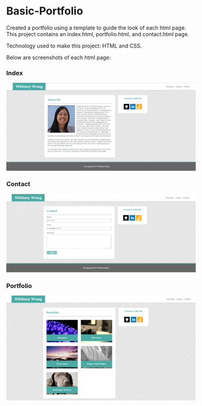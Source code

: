 # Basic-Portfolio
Created a portfolio using a template to guide the look of each html page. This project contains an index.html, portfolio.html, and contact.html page.

Technology used to make this project: HTML and CSS.

Below are screenshots of each html page:
### Index
![index screenshot](assets/images/index.png)

### Contact
![portfolio screenshot](assets/images/contact.png)

### Portfolio
![contact screenshot](assets/images/portfolio.png)